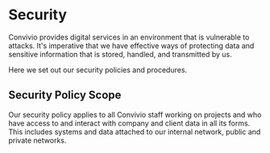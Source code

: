 # Security

Convivio provides digital services in an environment that is vulnerable to attacks. It's imperative that we have effective ways of protecting data and sensitive information that is stored, handled, and transmitted by us.

Here we set out our security policies and procedures.

## Security Policy Scope

Our security policy applies to all Convivio staff working on projects and who have access to and interact with company and client data in all its forms. This includes systems and data attached to our internal network, public and private networks.